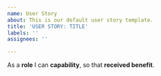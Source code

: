 ```yaml
---
name: User Story
about: This is our default user story template.
title: 'USER STORY: TITLE'
labels: ''
assignees: ''

---
```


As a **role** I can **capability**, so that **received benefit**.
